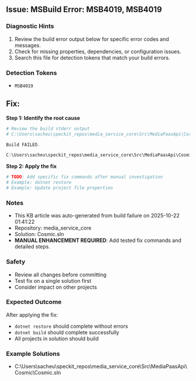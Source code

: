 ## Issue: MSBuild Error: MSB4019, MSB4019

### Diagnostic Hints
1. Review the build error output below for specific error codes and messages.
2. Check for missing properties, dependencies, or configuration issues.
3. Search this file for detection tokens that match your build errors.

### Detection Tokens
- `MSB4019`

## Fix:

**Step 1: Identify the root cause**
```powershell
# Review the build stderr output
# C:\Users\sacheu\speckit_repos\media_service_core\Src\MediaPaasApi\Cosmic\Cosmic.csproj(2,3): error MSB4019: The imported project "C:\MultiPointController.props" was not found. Confirm that the expression in the Import declaration "$(ROOT)\MultiPointController.props", which evaluated to "\MultiPointController.props", is correct, and that the file exists on disk.

Build FAILED.

C:\Users\sacheu\speckit_repos\media_service_core\Src\MediaPaasApi\Cosmic\Cosmic.csproj(2,3): error MSB4019: The imported...
```

**Step 2: Apply the fix**
```powershell
# TODO: Add specific fix commands after manual investigation
# Example: dotnet restore
# Example: Update project file properties
```

### Notes
- This KB article was auto-generated from build failure on 2025-10-22 01:41:22
- Repository: media_service_core
- Solution: Cosmic.sln
- **MANUAL ENHANCEMENT REQUIRED**: Add tested fix commands and detailed steps.

### Safety
- Review all changes before committing
- Test fix on a single solution first
- Consider impact on other projects

### Expected Outcome
After applying the fix:
- `dotnet restore` should complete without errors
- `dotnet build` should complete successfully
- All projects in solution should build

### Example Solutions
- C:\Users\sacheu\speckit_repos\media_service_core\Src\MediaPaasApi\Cosmic\Cosmic.sln
